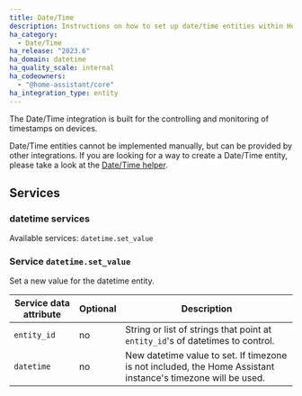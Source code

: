 ```yaml
---
title: Date/Time
description: Instructions on how to set up date/time entities within Home Assistant.
ha_category:
  - Date/Time
ha_release: "2023.6"
ha_domain: datetime
ha_quality_scale: internal
ha_codeowners:
  - "@home-assistant/core"
ha_integration_type: entity
---
```


The Date/Time integration is built for the controlling and monitoring of timestamps on devices.

Date/Time entities cannot be implemented manually, but can be provided by other integrations. If you are looking for a way to create a Date/Time entity, please take a look at the [Date/Time helper](/integrations/input_datetime).

## Services

### datetime services

Available services: `datetime.set_value`

### Service `datetime.set_value`

Set a new value for the datetime entity.

| Service data attribute | Optional | Description                                                                                                  |
| ---------------------- | -------- | ------------------------------------------------------------------------------------------------------------ |
| `entity_id`            | no       | String or list of strings that point at `entity_id`'s of datetimes to control.                               |
| `datetime`             | no       | New datetime value to set. If timezone is not included, the Home Assistant instance's timezone will be used. |

